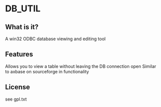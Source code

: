 DB_UTIL
=======

What is it?
-----------

A win32 ODBC database viewing and editing tool

Features
--------

Allows you to view a table without leaving the DB connection open
Similar to axbase on sourceforge in functionality


License
-------
see gpl.txt
